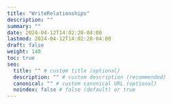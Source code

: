 ```yaml
---
title: "WriteRelationships"
description: ""
summary: ""
date: 2024-04-12T14:02:20-04:00
lastmod: 2024-04-12T14:02:20-04:00
draft: false
weight: 140
toc: true
seo:
  title: "" # custom title (optional)
  description: "" # custom description (recommended)
  canonical: "" # custom canonical URL (optional)
  noindex: false # false (default) or true
---
```

